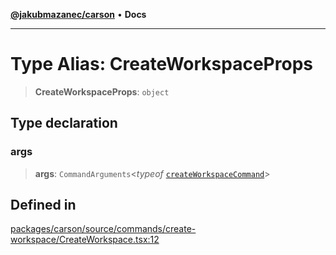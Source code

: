 [**@jakubmazanec/carson**](../README.md) • **Docs**

---

# Type Alias: CreateWorkspaceProps

> **CreateWorkspaceProps**: `object`

## Type declaration

### args

> **args**: `CommandArguments`\<_typeof_
> [`createWorkspaceCommand`](../variables/createWorkspaceCommand.md)\>

## Defined in

[packages/carson/source/commands/create-workspace/CreateWorkspace.tsx:12](https://github.com/jakubmazanec/tools/blob/3137813ef46c72d3c081751f960a2aa2c61ad567/packages/carson/source/commands/create-workspace/CreateWorkspace.tsx#L12)
